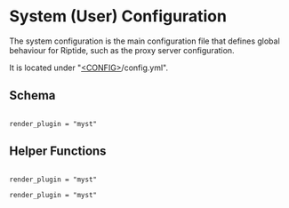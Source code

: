 # System (User) Configuration

The system configuration is the main configuration file that defines global behaviour for Riptide,
such as the proxy server configuration.

It is located under "[\<CONFIG>](../../index)/config.yml".

## Schema

```{include} tpl/desc_schema.md

```

```{autodoc2-object} riptide.config.document.config.Config.schema
render_plugin = "myst"
```

## Helper Functions

```{include} tpl/desc_var_helpers.md

```

```{autodoc2-object} riptide.config.document.config.Config.get_config_dir
render_plugin = "myst"
```

```{autodoc2-object} riptide.config.document.config.Config.get_plugin_flag
render_plugin = "myst"
```
